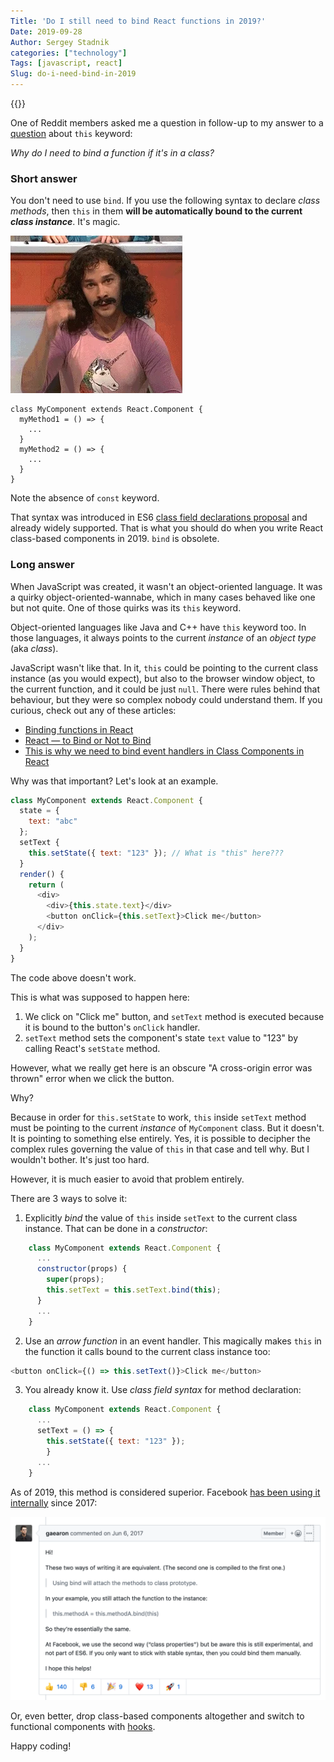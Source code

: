 ```yaml
---
Title: 'Do I still need to bind React functions in 2019?'
Date: 2019-09-28
Author: Sergey Stadnik
categories: ["technology"]
Tags: [javascript, react]
Slug: do-i-need-bind-in-2019
---
```


{{<responsive-figure src="to_bind_or_not_to_bind.jpg" width="640px" alt="To bind or not to bind - that is the question">}}

One of Reddit members asked me a question in follow-up to my answer to a [question](https://www.reddit.com/r/reactjs/comments/cy93lg/beginners_thread_easy_questions_september_2019/f1aph1h?utm_source=share&utm_medium=web2x) about `this` keyword:

*Why do I need to bind a function if it's in a class?*

### Short answer

You don't need to use `bind`. If you use the following syntax to declare *class methods*, then `this` in them **will be automatically bound to the current *class instance***. It's magic.

![It's magic](magic.webp)

    class MyComponent extends React.Component {
      myMethod1 = () => {
        ...
      }
      myMethod2 = () => {
        ...
      }
    }

Note the absence of `const` keyword.

That syntax was introduced in ES6 [class field declarations proposal](https://github.com/tc39/proposal-class-fields) and already widely supported. That is what you should do when you write React class-based components in 2019. `bind` is obsolete.

<!--more-->

### Long answer

When JavaScript was created, it wasn't an object-oriented language. It was a quirky object-oriented-wannabe, which in many cases behaved like one but not quite. One of those quirks was its `this` keyword.

Object-oriented languages like Java and C++ have `this` keyword too. In those languages, it always points to the current *instance* of an *object type* (aka *class*).

JavaScript wasn't like that. In it, `this` could be pointing to the current class instance (as you would expect), but also to the browser window object, to the current function, and it could be just `null`. There were rules behind that behaviour, but they were so complex nobody could understand them. If you curious, check out any of these articles:

- [Binding functions in React](https://codeburst.io/binding-functions-in-react-b168d2d006cb)
- [React — to Bind or Not to Bind](https://medium.com/shoutem/react-to-bind-or-not-to-bind-7bf58327e22a)
- [This is why we need to bind event handlers in Class Components in React](https://www.freecodecamp.org/news/this-is-why-we-need-to-bind-event-handlers-in-class-components-in-react-f7ea1a6f93eb/)

Why was that important? Let's look at an example.

```js
class MyComponent extends React.Component {
  state = {
    text: "abc"
  };
  setText {
    this.setState({ text: "123" }); // What is "this" here???
  }
  render() {
    return (
      <div>
        <div>{this.state.text}</div>
        <button onClick={this.setText}>Click me</button>
      </div>
    );
  }
}
```

The code above doesn't work.

This is what was supposed to happen here:

1. We click on "Click me" button, and `setText` method is executed because it is bound to the button's `onClick` handler.
2. `setText` method sets the component's state `text` value to "123" by calling React's `setState` method.

However, what we really get here is an obscure "A cross-origin error was thrown" error when we click the button.

Why?

Because in order for `this.setState` to work, `this` inside `setText` method must be pointing to the current *instance* of `MyComponent` class. But it doesn't. It is pointing to something else entirely. Yes, it is possible to decipher the complex rules governing the value of `this` in that case and tell why. But I wouldn't bother. It's just too hard.

However, it is much easier to avoid that problem entirely.

There are 3 ways to solve it:

1. Explicitly *bind* the value of `this` inside `setText` to the current class instance. That can be done in a *constructor*:

```js
    class MyComponent extends React.Component {
      ...
      constructor(props) {
        super(props);
        this.setText = this.setText.bind(this);
      }
      ...
    }
```

2. Use an *arrow function* in an event handler. This magically makes `this` in the function it calls bound to the current class instance too:

```js
<button onClick={() => this.setText()}>Click me</button>
```

3. You already know it. Use *class field syntax* for method declaration:

```js
    class MyComponent extends React.Component {
      ...
      setText = () => {
        this.setState({ text: "123" });
        }
      ...
    }
```

As of 2019, this method is considered superior. Facebook [has been using it internally](https://github.com/facebook/react/issues/9851#issuecomment-306221157) since 2017: 

![Dan Abramov: we use class properties internally](dan_abramov_on_class_properties.png)

Or, even better, drop class-based components altogether and switch to functional components with [hooks](https://reactjs.org/docs/hooks-intro.html).

Happy coding!
